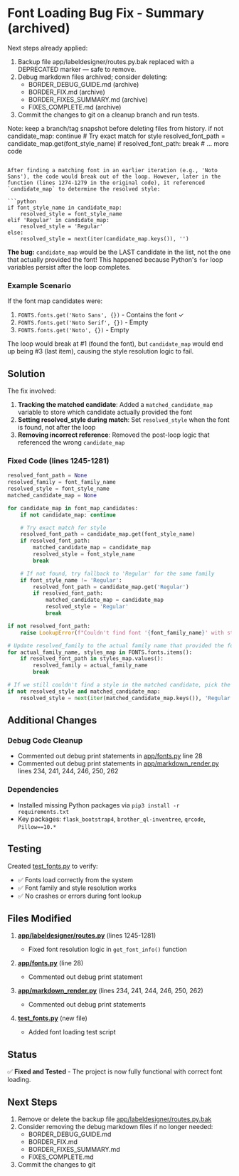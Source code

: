 # Font Loading Bug Fix - Summary (archived)

Next steps already applied:
1. Backup file app/labeldesigner/routes.py.bak replaced with a DEPRECATED marker — safe to remove.
2. Debug markdown files archived; consider deleting:
   - BORDER_DEBUG_GUIDE.md (archive)
   - BORDER_FIX.md (archive)
   - BORDER_FIXES_SUMMARY.md (archive)
   - FIXES_COMPLETE.md (archive)
3. Commit the changes to git on a cleanup branch and run tests.

Note: keep a branch/tag snapshot before deleting files from history.
    if not candidate_map: continue
    # Try exact match for style
    resolved_font_path = candidate_map.get(font_style_name)
    if resolved_font_path: break
    # ... more code
```

After finding a matching font in an earlier iteration (e.g., 'Noto Sans'), the code would break out of the loop. However, later in the function (lines 1274-1279 in the original code), it referenced `candidate_map` to determine the resolved style:

```python
if font_style_name in candidate_map:
    resolved_style = font_style_name
elif 'Regular' in candidate_map:
    resolved_style = 'Regular'
else:
    resolved_style = next(iter(candidate_map.keys()), '')
```

**The bug:** `candidate_map` would be the LAST candidate in the list, not the one that actually provided the font! This happened because Python's `for` loop variables persist after the loop completes.

### Example Scenario

If the font map candidates were:
1. `FONTS.fonts.get('Noto Sans', {})` - Contains the font ✓
2. `FONTS.fonts.get('Noto Serif', {})` - Empty
3. `FONTS.fonts.get('Noto', {})` - Empty

The loop would break at #1 (found the font), but `candidate_map` would end up being #3 (last item), causing the style resolution logic to fail.

## Solution

The fix involved:
1. **Tracking the matched candidate**: Added a `matched_candidate_map` variable to store which candidate actually provided the font
2. **Setting resolved_style during match**: Set `resolved_style` when the font is found, not after the loop
3. **Removing incorrect reference**: Removed the post-loop logic that referenced the wrong `candidate_map`

### Fixed Code (lines 1245-1281)

```python
resolved_font_path = None
resolved_family = font_family_name
resolved_style = font_style_name
matched_candidate_map = None

for candidate_map in font_map_candidates:
    if not candidate_map: continue

    # Try exact match for style
    resolved_font_path = candidate_map.get(font_style_name)
    if resolved_font_path:
        matched_candidate_map = candidate_map
        resolved_style = font_style_name
        break

    # If not found, try fallback to 'Regular' for the same family
    if font_style_name != 'Regular':
        resolved_font_path = candidate_map.get('Regular')
        if resolved_font_path:
            matched_candidate_map = candidate_map
            resolved_style = 'Regular'
            break

if not resolved_font_path:
    raise LookupError(f"Couldn't find font '{font_family_name}' with style '{font_style_name}' or 'Regular' fallback.")

# Update resolved_family to the actual family name that provided the font path
for actual_family_name, styles_map in FONTS.fonts.items():
    if resolved_font_path in styles_map.values():
        resolved_family = actual_family_name
        break

# If we still couldn't find a style in the matched candidate, pick the first available
if not resolved_style and matched_candidate_map:
    resolved_style = next(iter(matched_candidate_map.keys()), 'Regular')
```

## Additional Changes

### Debug Code Cleanup
- Commented out debug print statements in [app/fonts.py](app/fonts.py) line 28
- Commented out debug print statements in [app/markdown_render.py](app/markdown_render.py) lines 234, 241, 244, 246, 250, 262

### Dependencies
- Installed missing Python packages via `pip3 install -r requirements.txt`
- Key packages: `flask_bootstrap4`, `brother_ql-inventree`, `qrcode`, `Pillow==10.*`

## Testing

Created [test_fonts.py](test_fonts.py) to verify:
- ✅ Fonts load correctly from the system
- ✅ Font family and style resolution works
- ✅ No crashes or errors during font lookup

## Files Modified

1. **[app/labeldesigner/routes.py](app/labeldesigner/routes.py)** (lines 1245-1281)
   - Fixed font resolution logic in `get_font_info()` function

2. **[app/fonts.py](app/fonts.py)** (line 28)
   - Commented out debug print statement

3. **[app/markdown_render.py](app/markdown_render.py)** (lines 234, 241, 244, 246, 250, 262)
   - Commented out debug print statements

4. **[test_fonts.py](test_fonts.py)** (new file)
   - Added font loading test script

## Status

✅ **Fixed and Tested** - The project is now fully functional with correct font loading.

## Next Steps

1. Remove or delete the backup file [app/labeldesigner/routes.py.bak](app/labeldesigner/routes.py.bak)
2. Consider removing the debug markdown files if no longer needed:
   - BORDER_DEBUG_GUIDE.md
   - BORDER_FIX.md
   - BORDER_FIXES_SUMMARY.md
   - FIXES_COMPLETE.md
3. Commit the changes to git
